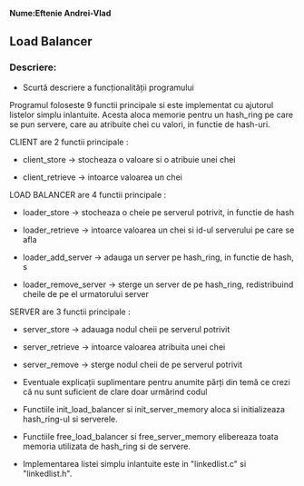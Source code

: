 **Nume:Eftenie Andrei-Vlad**

## Load Balancer

### Descriere:

* Scurtă descriere a funcționalității programului

Programul foloseste 9 functii principale si este implementat cu ajutorul listelor simplu inlantuite.
Acesta aloca memorie pentru un hash_ring pe care se pun servere, care au atribuite chei cu valori, in functie de hash-uri.

CLIENT are 2 functii principale :

- client_store -> stocheaza o valoare si o atribuie unei chei

- client_retrieve -> intoarce valoarea un chei

LOAD BALANCER are 4 functii principale :

- loader_store -> stocheaza o cheie pe serverul potrivit, in functie de hash

- loader_retrieve -> intoarce valoarea un chei si id-ul serverului pe care se afla

- loader_add_server -> adauga un server pe hash_ring, in functie de hash, s

- loader_remove_server -> sterge un server de pe hash_ring, redistribuind cheile de pe el urmatorului server

SERVER are 3 functii principale :

- server_store -> adauaga nodul cheii pe serverul potrivit

- server_retrieve -> intoarce valoarea atribuita unei chei

- server_remove -> sterge nodul cheii de pe serverul potrivit

* Eventuale explicații suplimentare pentru anumite părți din temă ce crezi că nu sunt suficient de clare doar urmărind codul

- Functiile init_load_balancer si init_server_memory aloca si initializeaza hash_ring-ul si serverele.

- Functiile free_load_balancer si free_server_memory elibereaza toata memoria utilizata de hash_ring si de servere.

- Implementarea listei simplu inlantuite este in "linkedlist.c" si "linkedlist.h".
